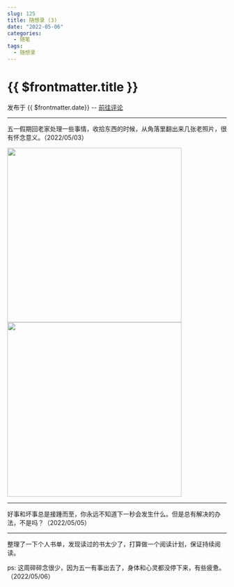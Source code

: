 ```yaml
---
slug: 125
title: 随想录 (3)
date: "2022-05-06"
categories: 
  - 随笔
tags: 
  - 随想录
---
```



# {{ $frontmatter.title }}

发布于 {{ $frontmatter.date}} -- [前往评论](https://zishu.me)

---

五一假期回老家处理一些事情，收拾东西的时候，从角落里翻出来几张老照片，很有怀念意义。（2022/05/03）

<img src="https://imgurl.zishu.me/images/2022/05/06/2a17e3f7b4257687e194a430405357b1.png" style="width:400px;">

<img src="https://imgurl.zishu.me/images/2022/05/06/6cd852d868a370f668a60c8ea2009b19.png" style="width:400px;">


---

好事和坏事总是接踵而至，你永远不知道下一秒会发生什么。但是总有解决的办法，不是吗？（2022/05/05）

---

整理了一下个人书单，发现读过的书太少了，打算做一个阅读计划，保证持续阅读。

ps: 这周碎碎念很少，因为五一有事出去了，身体和心灵都没停下来，有些疲惫。（2022/05/06）